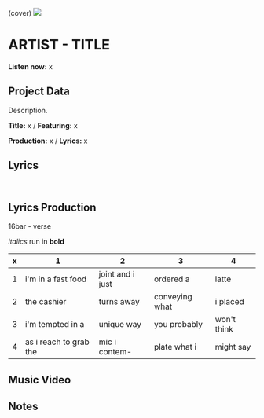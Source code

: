 (cover) ![](57175019_319474918741616_8502199518755923887_n.jpg)

# ARTIST - TITLE

**Listen now:** x

## Project Data

Description.


**Title:** x / **Featuring:** x

**Production:** x / **Lyrics:** x

## Lyrics

```


```

## Lyrics Production

16bar - verse

*italics* run in
**bold**

| x | 1 | 2 | 3 | 4 |
|---|---|---|---|---|
| 1 | i'm in a fast food | joint and i just  | ordered a  | latte  |
| 2 | the cashier | turns away  |  conveying what |  i placed |
| 3 | i'm tempted in a | unique way  |  you probably |  won't think |
| 4 | as i reach to grab the |  mic i contem-  | plate what i | might say |

## Music Video


## Notes
